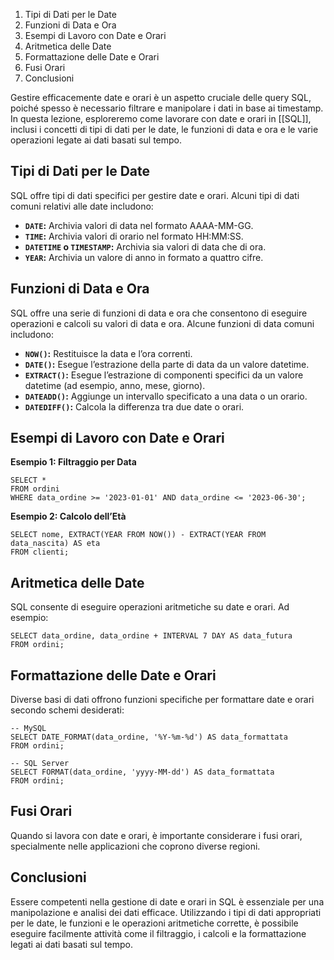
1.  Tipi di Dati per le Date
2.  Funzioni di Data e Ora
3.  Esempi di Lavoro con Date e Orari
4.  Aritmetica delle Date
5.  Formattazione delle Date e Orari
6.  Fusi Orari
7.  Conclusioni

Gestire efficacemente date e orari è un aspetto cruciale delle query SQL, poiché spesso è necessario filtrare e manipolare i dati in base ai timestamp. In questa lezione, esploreremo come lavorare con date e orari in [[SQL]], inclusi i concetti di tipi di dati per le date, le funzioni di data e ora e le varie operazioni legate ai dati basati sul tempo.

Tipi di Dati per le Date
------------------------

SQL offre tipi di dati specifici per gestire date e orari. Alcuni tipi di dati comuni relativi alle date includono:

*   **`DATE`:** Archivia valori di data nel formato AAAA-MM-GG.
*   **`TIME`:** Archivia valori di orario nel formato HH:MM:SS.
*   **`DATETIME` o `TIMESTAMP`:** Archivia sia valori di data che di ora.
*   **`YEAR`:** Archivia un valore di anno in formato a quattro cifre.

Funzioni di Data e Ora
----------------------

SQL offre una serie di funzioni di data e ora che consentono di eseguire operazioni e calcoli su valori di data e ora. Alcune funzioni di data comuni includono:

*   **`NOW()`:** Restituisce la data e l’ora correnti.
*   **`DATE()`:** Esegue l’estrazione della parte di data da un valore datetime.
*   **`EXTRACT()`:** Esegue l’estrazione di componenti specifici da un valore datetime (ad esempio, anno, mese, giorno).
*   **`DATEADD()`:** Aggiunge un intervallo specificato a una data o un orario.
*   **`DATEDIFF()`:** Calcola la differenza tra due date o orari.

Esempi di Lavoro con Date e Orari
---------------------------------

**Esempio 1: Filtraggio per Data**

```
SELECT *
FROM ordini
WHERE data_ordine >= '2023-01-01' AND data_ordine <= '2023-06-30';
```


**Esempio 2: Calcolo dell’Età**

```
SELECT nome, EXTRACT(YEAR FROM NOW()) - EXTRACT(YEAR FROM data_nascita) AS eta
FROM clienti;
```


Aritmetica delle Date
---------------------

SQL consente di eseguire operazioni aritmetiche su date e orari. Ad esempio:

```
SELECT data_ordine, data_ordine + INTERVAL 7 DAY AS data_futura
FROM ordini;
```


Formattazione delle Date e Orari
--------------------------------

Diverse basi di dati offrono funzioni specifiche per formattare date e orari secondo schemi desiderati:

```
-- MySQL
SELECT DATE_FORMAT(data_ordine, '%Y-%m-%d') AS data_formattata
FROM ordini;

-- SQL Server
SELECT FORMAT(data_ordine, 'yyyy-MM-dd') AS data_formattata
FROM ordini;
```


Fusi Orari
----------

Quando si lavora con date e orari, è importante considerare i fusi orari, specialmente nelle applicazioni che coprono diverse regioni.

Conclusioni
-----------

Essere competenti nella gestione di date e orari in SQL è essenziale per una manipolazione e analisi dei dati efficace. Utilizzando i tipi di dati appropriati per le date, le funzioni e le operazioni aritmetiche corrette, è possibile eseguire facilmente attività come il filtraggio, i calcoli e la formattazione legati ai dati basati sul tempo.